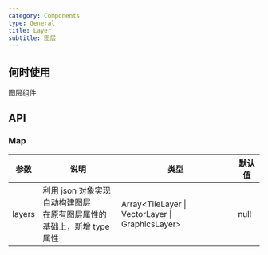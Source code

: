 ```yaml
---
category: Components
type: General
title: Layer
subtitle: 图层
---
```


## 何时使用

图层组件

## API

### Map

| 参数   | 说明                                                                     | 类型                                             | 默认值 |
| ------ | ------------------------------------------------------------------------ | ------------------------------------------------ | ------ |
| layers | 利用 json 对象实现自动构建图层<br>在原有图层属性的基础上，新增 type 属性 | Array<TileLayer \| VectorLayer \| GraphicsLayer> | null   |

